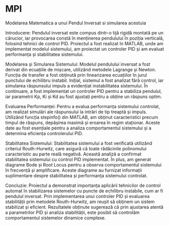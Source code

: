 # MPI
Modelarea Matematica a unui Pendul Inversat si simularea acestuia

Introducere: 
Pendulul inversat este compus dintr-o tijă rigidă montată pe un cărucior, iar provocarea constă în menținerea pendulului în poziția verticală, folosind tehnici de control PID. Proiectul a fost realizat în MATLAB, unde am implementat modelul sistemului, am proiectat un controler PID și am evaluat performanța și stabilitatea sistemului.

Modelarea și Simularea Sistemului: 
Modelul pendulului inversat a fost derivat din ecuațiile de mișcare, utilizând metodele Lagrange și Newton. Funcția de transfer a fost obținută prin linearizarea ecuațiilor în jurul punctului de echilibru instabil. Inițial, sistemul a fost analizat fără control, iar simularea răspunsului impuls a evidențiat instabilitatea sistemului. În continuare, a fost implementat un controler PID pentru a stabiliza pendulul, iar parametrii Kp, Ki și Kd au fost ajustați pentru a obține un răspuns optim.

Evaluarea Performanței: 
Pentru a evalua performanța sistemului controlat, am realizat simulări ale răspunsului la intrări de tip treaptă și impuls. Utilizând funcția stepinfo() din MATLAB, am obținut caracteristici precum timpul de răspuns, depășirea maximă și eroarea în regim staționar. Aceste date au fost esențiale pentru a analiza comportamentul sistemului și a determina eficiența controlerului PID.

Stabilitatea Sistemului: 
Stabilitatea sistemului a fost verificată utilizând criteriul Routh-Hurwitz, care asigură că toate rădăcinile polinomului caracteristic au parte reală negativă. Această analiză a confirmat stabilitatea sistemului cu control PID implementat. În plus, am generat diagrame Bode și Root Locus pentru a observa comportamentul sistemului în frecvență și amplificare. Aceste diagrame au furnizat informații suplimentare despre stabilitatea și performanța sistemului controlat.

Concluzie: 
Proiectul a demonstrat importanța aplicării tehnicilor de control automat în stabilizarea sistemelor cu puncte de echilibru instabile, cum ar fi pendulul inversat. Prin implementarea unui controler PID și evaluarea stabilității prin metodele Routh-Hurwitz, am reușit să obținem un sistem stabilizat și eficient. Rezultatele obținute sugerează că prin ajustarea atentă a parametrilor PID și analiza stabilității, este posibil să controlăm comportamentul sistemelor dinamice complexe.

